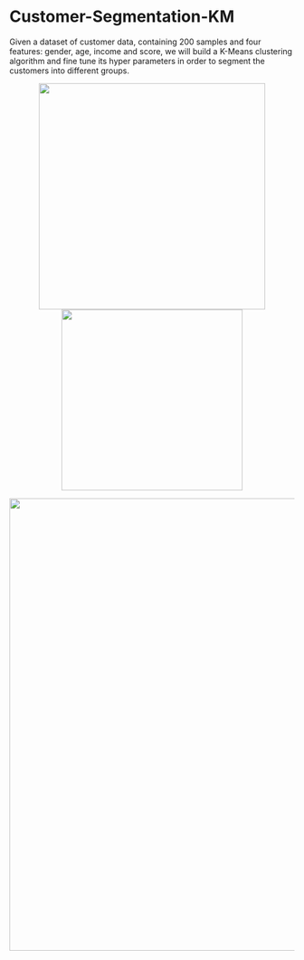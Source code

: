 # Customer-Segmentation-KM
Given a dataset of customer data, containing 200 samples and four features: gender, age, income and score, we will build a K-Means clustering algorithm and fine tune its hyper parameters in order to segment the customers into different groups.

<p align="center">
<img src="https://user-images.githubusercontent.com/70657426/153689051-ba0941a2-99ad-46b1-b48d-f81983dc0ce4.png" width = 400>  <img src="https://user-images.githubusercontent.com/70657426/153688949-d132b2d1-064b-46a2-98cc-1dbc23840d56.png" width = 320>
</p>

<p align="center">
<img src = "https://user-images.githubusercontent.com/70657426/153688863-4b5c046d-a5dd-4db6-95fe-1a03f3870ca1.png" width = 800> 
</p>
